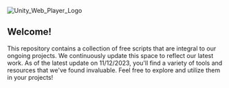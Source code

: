 ![Unity_Web_Player_Logo](https://github.com/DOUBLETAKEStudios/Unity3D/assets/35296846/b492e3cb-cad3-4dc0-a46a-8fa1c8585348)

## Welcome!
This repository contains a collection of free scripts that are integral to our ongoing projects. We continuously update this space to reflect our latest work. As of the latest update on 11/12/2023, you'll find a variety of tools and resources that we've found invaluable. Feel free to explore and utilize them in your projects!


